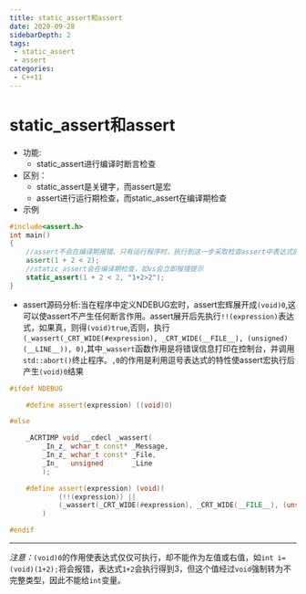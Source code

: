 ```yaml
---
title: static_assert和assert
date: 2020-09-28
sidebarDepth: 2
tags:
 - static_assert
 - assert
categories:
 - C++11
---
```


# static_assert和assert
- 功能:
  - static_assert进行编译时断言检查
- 区别：
  - static_assert是关键字，而assert是宏
  - assert进行运行期检查，而static_assert在编译期检查
- 示例
```cpp
#include<assert.h>
int main()
{
    //assert不会在编译期报错，只有运行程序时，执行到这一步采取检查assert中表达式的值
    assert(1 + 2 < 2);
    //static_assert会在编译期检查，如vs会立即报错提示
    static_assert(1 + 2 < 2, "1+2>2");    
}
```
- assert源码分析:当在程序中定义NDEBUG宏时，assert宏辉展开成`(void)0`,这可以使assert不产生任何断言作用。assert展开后先执行`!!(expression)`表达式，如果真，则得`(void)true`,否则，执行`(_wassert(_CRT_WIDE(#expression), _CRT_WIDE(__FILE__), (unsigned)(__LINE__)), 0)`,其中`_wassert`函数作用是将错误信息打印在控制台，并调用`std::abort()`终止程序。`,0`的作用是利用逗号表达式的特性使assert宏执行后产生`(void)0`结果
```cpp
#ifdef NDEBUG

    #define assert(expression) ((void)0)

#else

    _ACRTIMP void __cdecl _wassert(
        _In_z_ wchar_t const* _Message,
        _In_z_ wchar_t const* _File,
        _In_   unsigned       _Line
        );

    #define assert(expression) (void)(                                                       \
            (!!(expression)) ||                                                              \
            (_wassert(_CRT_WIDE(#expression), _CRT_WIDE(__FILE__), (unsigned)(__LINE__)), 0) \
        )

#endif
```
-----------------------------
*注意：*`(void)0`的作用使表达式仅仅可执行，却不能作为左值或右值，如`int i=(void)(1+2);`将会报错，表达式`1+2`会执行得到3，但这个值经过`void`强制转为不完整类型，因此不能给`int`变量。